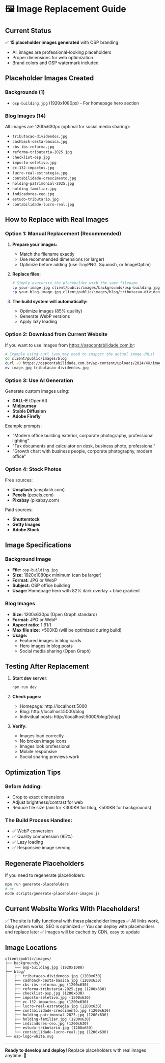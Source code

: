 # 🖼️ Image Replacement Guide

## Current Status

✅ **15 placeholder images generated** with OSP branding
- All images are professional-looking placeholders
- Proper dimensions for web optimization
- Brand colors and OSP watermark included

## Placeholder Images Created

### Backgrounds (1)
- `osp-building.jpg` (1920x1080px) - For homepage hero section

### Blog Images (14)
All images are 1200x630px (optimal for social media sharing):
- `tributacao-dividendos.jpg`
- `cashback-cesta-basica.jpg`
- `cbs-ibs-reforma.jpg`
- `reforma-tributaria-2025.jpg`
- `checklist-osp.jpg`
- `imposto-seletivo.jpg`
- `ec-132-impactos.jpg`
- `lucro-real-estrategia.jpg`
- `contabilidade-crescimento.jpg`
- `holding-patrimonial-2025.jpg`
- `holding-familiar.jpg`
- `indicadores-ceo.jpg`
- `estudo-tributario.jpg`
- `contabilidade-lucro-real.jpg`

## How to Replace with Real Images

### Option 1: Manual Replacement (Recommended)
1. **Prepare your images:**
   - Match the filename exactly
   - Use recommended dimensions (or larger)
   - Optimize before adding (use TinyPNG, Squoosh, or ImageOptim)

2. **Replace files:**
   ```bash
   # Simply overwrite the placeholder with the same filename
   cp your-image.jpg client/public/images/backgrounds/osp-building.jpg
   cp your-blog-image.jpg client/public/images/blog/tributacao-dividendos.jpg
   ```

3. **The build system will automatically:**
   - Optimize images (85% quality)
   - Generate WebP versions
   - Apply lazy loading

### Option 2: Download from Current Website
If you want to use images from https://ospcontabilidade.com.br:

```bash
# Example using curl (you may need to inspect the actual image URLs)
cd client/public/images/blog
curl -O https://ospcontabilidade.com.br/wp-content/uploads/2024/XX/image.jpg
mv image.jpg tributacao-dividendos.jpg
```

### Option 3: Use AI Generation
Generate custom images using:
- **DALL-E** (OpenAI)
- **Midjourney**
- **Stable Diffusion**
- **Adobe Firefly**

Example prompts:
- "Modern office building exterior, corporate photography, professional lighting"
- "Tax documents and calculator on desk, business photo, professional"
- "Growth chart with business people, corporate photography, modern office"

### Option 4: Stock Photos
Free sources:
- **Unsplash** (unsplash.com)
- **Pexels** (pexels.com)
- **Pixabay** (pixabay.com)

Paid sources:
- **Shutterstock**
- **Getty Images**
- **Adobe Stock**

## Image Specifications

### Background Image
- **File:** `osp-building.jpg`
- **Size:** 1920x1080px minimum (can be larger)
- **Format:** JPG or WebP
- **Subject:** OSP office building
- **Usage:** Homepage hero with 82% dark overlay + blue gradient

### Blog Images
- **Size:** 1200x630px (Open Graph standard)
- **Format:** JPG or WebP
- **Aspect ratio:** 1.91:1
- **Max file size:** <500KB (will be optimized during build)
- **Usage:** 
  - Featured images in blog cards
  - Hero images in blog posts
  - Social media sharing (Open Graph)

## Testing After Replacement

1. **Start dev server:**
   ```bash
   npm run dev
   ```

2. **Check pages:**
   - Homepage: http://localhost:5000
   - Blog: http://localhost:5000/blog
   - Individual posts: http://localhost:5000/blog/[slug]

3. **Verify:**
   - Images load correctly
   - No broken image icons
   - Images look professional
   - Mobile responsive
   - Social sharing previews work

## Optimization Tips

### Before Adding:
- Crop to exact dimensions
- Adjust brightness/contrast for web
- Reduce file size (aim for <300KB for blog, <500KB for backgrounds)

### The Build Process Handles:
- ✅ WebP conversion
- ✅ Quality compression (85%)
- ✅ Lazy loading
- ✅ Responsive image serving

## Regenerate Placeholders

If you need to regenerate placeholders:

```bash
npm run generate-placeholders
# or
node scripts/generate-placeholder-images.js
```

## Current Website Works With Placeholders!

✅ The site is fully functional with these placeholder images
✅ All links work, blog system works, SEO is optimized
✅ You can deploy with placeholders and replace later
✅ Images will be cached by CDN, easy to update

## Image Locations

```
client/public/images/
├── backgrounds/
│   └── osp-building.jpg (1920x1080)
├── blog/
│   ├── tributacao-dividendos.jpg (1200x630)
│   ├── cashback-cesta-basica.jpg (1200x630)
│   ├── cbs-ibs-reforma.jpg (1200x630)
│   ├── reforma-tributaria-2025.jpg (1200x630)
│   ├── checklist-osp.jpg (1200x630)
│   ├── imposto-seletivo.jpg (1200x630)
│   ├── ec-132-impactos.jpg (1200x630)
│   ├── lucro-real-estrategia.jpg (1200x630)
│   ├── contabilidade-crescimento.jpg (1200x630)
│   ├── holding-patrimonial-2025.jpg (1200x630)
│   ├── holding-familiar.jpg (1200x630)
│   ├── indicadores-ceo.jpg (1200x630)
│   ├── estudo-tributario.jpg (1200x630)
│   └── contabilidade-lucro-real.jpg (1200x630)
└── osp-logo-white.svg
```

---

**Ready to develop and deploy!** Replace placeholders with real images anytime. 🎨
